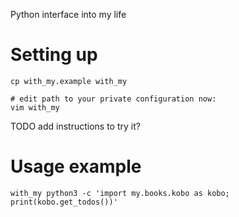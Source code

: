 Python interface into my life


# Setting up
```
cp with_my.example with_my

# edit path to your private configuration now:
vim with_my
```
TODO add instructions to try it?


# Usage example
```
with_my python3 -c 'import my.books.kobo as kobo; print(kobo.get_todos())' 
```
